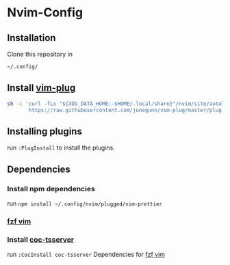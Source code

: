 # Nvim-Config

## Installation

Clone this repository in

```bash
~/.config/
```

## Install [vim-plug](https://github.com/junegunn/vim-plug)

```sh
sh -c 'curl -fLo "${XDG_DATA_HOME:-$HOME/.local/share}"/nvim/site/autoload/plug.vim --create-dirs \
       https://raw.githubusercontent.com/junegunn/vim-plug/master/plug.vim'
```

## Installing plugins
run `:PlugInstall` to install the plugins.

## Dependencies

  ### Install npm dependencies

run `npm install ~/.config/nvim/plugged/vim-prettier`

### [fzf vim](https://github.com/junegunn/fzf.vim#dependencies)

 ### Install [coc-tsserver](https://github.com/neoclide/coc-tsserver#install)

run `:CocInstall coc-tsserver` Dependencies for [fzf vim](https://github.com/junegunn/fzf.vim#dependencies)

